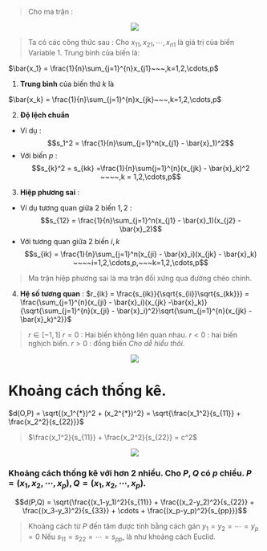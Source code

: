 <script type="text/javascript"  src="http://cdn.mathjax.org/mathjax/latest/MathJax.js?config=TeX-AMS-MML_HTMLorMML">  
</script>
> Cho ma trận :

<center><img src="https://i.imgur.com/Kdz0E9n.png"/></center>

> Ta có các công thức sau :
> Cho $x_{11},x_{21},\cdots,x_{n1}$ là giá trị của biến $\text{Variable 1}$. Trung bình của biến là: 

$\bar{x_1} = \frac{1}{n}\sum_{j=1}^{n}x_{j1}~~~,k=1,2,\cdots,p$
1. **Trung bình** của biến thứ $k$ là 

$\bar{x_k} = \frac{1}{n}\sum_{j=1}^{n}x_{jk}~~~,k=1,2,\cdots,p$

2. **Độ lệch chuẩn**
- Ví dụ :
$$s_1^2 = \frac{1}{n}\sum_{j=1}^n(x_{j1} - \bar{x}_1)^2$$
- Với biến $p$ :
$$s_{k}^2 = s_{kk} =\frac{1}{n}\sum{j=1}^{n}(x_{jk} - \bar{x}_k)^2 ~~~~,k = 1,2,\cdots,p$$
3. **Hiệp phương sai** :
- Ví dụ tương quan giữa 2 biến $1,2$ :
$$s_{12} = \frac{1}{n}\sum_{j=1}^n(x_{j1} - \bar{x}_1)(x_{j2} - \bar{x}_2)$$
- Với tương quan giữa 2 biến $i,k$
$$s_{ik} = \frac{1}{n}\sum_{j=1}^n(x_{ji} - \bar{x}_i)(x_{jk} - \bar{x}_k) ~~~~i=1,2,\cdots,p,~~~k=1,2,\cdots,p$$

> Ma trận hiệp phương sai là ma trận đối xứng qua đường chéo chính.
4. **Hệ số tương quan** :
$r_{ik} = \frac{s_{ik}}{\sqrt{s_{ii}}\sqrt{s_{kk}}} = \frac{\sum_{j=1}^{n}(x_{ji} - \bar{x}_i)(x_{jk} -\bar{x}_k)}{\sqrt{\sum_{j=1}^{n}(x_{ji} - \bar{x}_i)^2}\sqrt{\sum_{j=1}^{n}(x_{jk} -\bar{x}_k)^2}}$

> $r \in [-1,1]$
> $r = 0$ : Hai biến không liên quan nhau.
> $r < 0$ : hai biến nghịch biến.
> $r > 0$ : đồng biến 
> *Cho dễ hiểu thôi.*

<center><img src="https://i.imgur.com/ugGhY9g.png"/></center>

# Khoảng cách thống kê.
$d(O,P) = \sqrt{(x_1^{*})^2 + (x_2^{*})^2} = \sqrt{\frac{x_1^2}{s_{11}} + \frac{x_2^2}{s_{22}}}$
> $\frac{x_1^2}{s_{11}} + \frac{x_2^2}{s_{22}} = c^2$
<center><img src="https://i.imgur.com/fMgKnkC.png"/></center>

### Khoảng cách thống kê với hơn 2 nhiều. Cho $P,Q$ có $p$ chiều. $P=(x_1,x_2,\cdots,x_p), Q=(x_1,x_2,\cdots,x_p)$. 

$$d(P,Q) = \sqrt{\frac{(x_1-y_1)^2}{s_{11}} + \frac{(x_2-y_2)^2}{s_{22}} + \frac{(x_3-y_3)^2}{s_{33}} + \cdots + \frac{(x_p-y_p)^2}{s_{pp}}}$$

> Khoảng cách từ $P$ đến tâm được tính bằng cách gán $y_1=y_2=\cdots = y_p=0$
> Nếu $s_{11} = s_{22} = \cdots = s_{pp}$, là như khoảng cách Euclid.
<!--stackedit_data:
eyJoaXN0b3J5IjpbLTg2OTU1MjE3MiwxOTk5NDgxNTY5LC03OD
MzOTkwNSw0MzI1MzMxODRdfQ==
-->